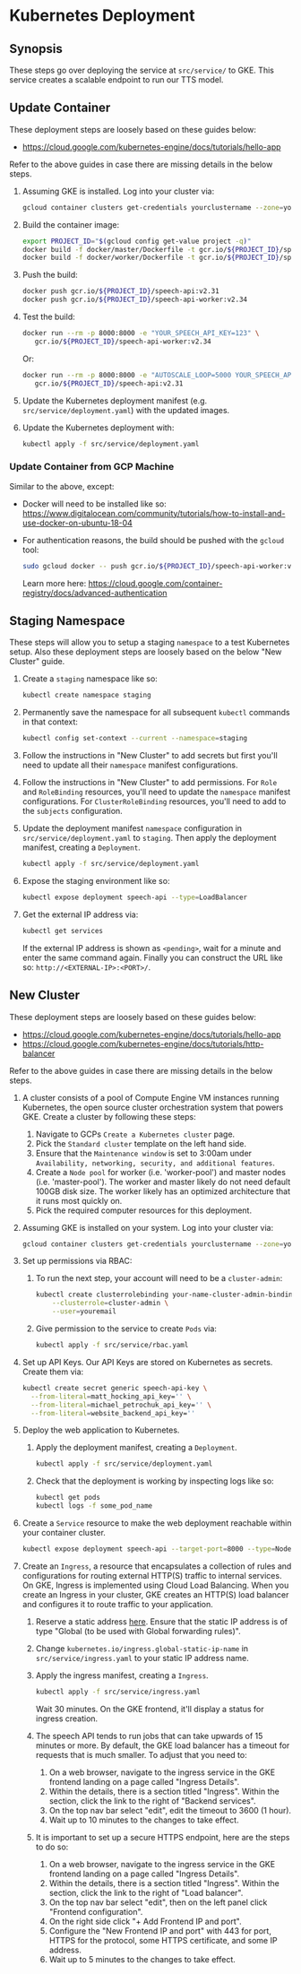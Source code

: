 # Kubernetes Deployment

## Synopsis

These steps go over deploying the service at `src/service/` to GKE. This service creates a scalable
endpoint to run our TTS model.

## Update Container

These deployment steps are loosely based on these guides below:

- https://cloud.google.com/kubernetes-engine/docs/tutorials/hello-app

Refer to the above guides in case there are missing details in the below steps.

1. Assuming GKE is installed. Log into your cluster via:

   ```bash
   gcloud container clusters get-credentials yourclustername --zone=yourclusterzone
   ```

1. Build the container image:

   ```bash
   export PROJECT_ID="$(gcloud config get-value project -q)"
   docker build -f docker/master/Dockerfile -t gcr.io/${PROJECT_ID}/speech-api:v2.31 .
   docker build -f docker/worker/Dockerfile -t gcr.io/${PROJECT_ID}/speech-api-worker:v2.34 .
   ```

1. Push the build:

   ```bash
   docker push gcr.io/${PROJECT_ID}/speech-api:v2.31
   docker push gcr.io/${PROJECT_ID}/speech-api-worker:v2.34
   ```

1. Test the build:

   ```bash
   docker run --rm -p 8000:8000 -e "YOUR_SPEECH_API_KEY=123" \
      gcr.io/${PROJECT_ID}/speech-api-worker:v2.34
   ```

   Or:

   ```bash
   docker run --rm -p 8000:8000 -e "AUTOSCALE_LOOP=5000 YOUR_SPEECH_API_KEY=123" \
      gcr.io/${PROJECT_ID}/speech-api:v2.31
   ```

1. Update the Kubernetes deployment manifest (e.g. `src/service/deployment.yaml`) with the updated
   images.
1. Update the Kubernetes deployment with:

   ```bash
   kubectl apply -f src/service/deployment.yaml
   ```

### Update Container from GCP Machine

Similar to the above, except:

- Docker will need to be installed like so:
  https://www.digitalocean.com/community/tutorials/how-to-install-and-use-docker-on-ubuntu-18-04
- For authentication reasons, the build should be pushed with the `gcloud` tool:

  ```bash
  sudo gcloud docker -- push gcr.io/${PROJECT_ID}/speech-api-worker:v2.34
  ```

  Learn more here: https://cloud.google.com/container-registry/docs/advanced-authentication

## Staging Namespace

These steps will allow you to setup a staging `namespace` to a test Kubernetes setup. Also
these deployment steps are loosely based on the below "New Cluster" guide.

1. Create a `staging` namespace like so:

   ```bash
   kubectl create namespace staging
   ```

1. Permanently save the namespace for all subsequent `kubectl` commands in that context:

   ```bash
   kubectl config set-context --current --namespace=staging
   ```

1. Follow the instructions in "New Cluster" to add secrets but first you'll need to update all their
   `namespace` manifest configurations.
1. Follow the instructions in "New Cluster" to add permissions. For `Role` and `RoleBinding`
   resources, you'll need to update the `namespace` manifest configurations. For
   `ClusterRoleBinding` resources, you'll need to add to the `subjects` configuration.
1. Update the deployment manifest `namespace` configuration in `src/service/deployment.yaml` to
   `staging`. Then apply the deployment manifest, creating a `Deployment`.

   ```bash
   kubectl apply -f src/service/deployment.yaml
   ```

1. Expose the staging environment like so:

   ```bash
   kubectl expose deployment speech-api --type=LoadBalancer
   ```

1. Get the external IP address via:

   ```bash
   kubectl get services
   ```

   If the external IP address is shown as `<pending>`, wait for a minute and enter the same command
   again. Finally you can construct the URL like so: `http://<EXTERNAL-IP>:<PORT>/`.

## New Cluster

These deployment steps are loosely based on these guides below:
- https://cloud.google.com/kubernetes-engine/docs/tutorials/hello-app
- https://cloud.google.com/kubernetes-engine/docs/tutorials/http-balancer

Refer to the above guides in case there are missing details in the below steps.

1. A cluster consists of a pool of Compute Engine VM instances running Kubernetes, the open source
   cluster orchestration system that powers GKE. Create a cluster by following these steps:
    1. Navigate to GCPs `Create a Kubernetes cluster` page.
    1. Pick the `Standard cluster` template on the left hand side.
    1. Ensure that the `Maintenance window` is set to 3:00am under
       `Availability, networking, security, and additional features`.
    1. Create a `Node pool` for worker (i.e. 'worker-pool') and master nodes (i.e. 'master-pool').
       The worker and master likely do not need default 100GB disk size. The worker likely has an
       optimized architecture that it runs most quickly on.
    1. Pick the required computer resources for this deployment.
1. Assuming GKE is installed on your system. Log into your cluster via:

   ```bash
   gcloud container clusters get-credentials yourclustername --zone=yourclusterzone
   ```

1. Set up permissions via RBAC:
    1. To run the next step, your account will need to be a `cluster-admin`:

       ```bash
       kubectl create clusterrolebinding your-name-cluster-admin-binding \
           --clusterrole=cluster-admin \
           --user=youremail
       ```

    2. Give permission to the service to create `Pods` via:

       ```bash
       kubectl apply -f src/service/rbac.yaml
       ```

1. Set up API Keys. Our API Keys are stored on Kubernetes as secrets. Create them via:

   ```bash
   kubectl create secret generic speech-api-key \
     --from-literal=matt_hocking_api_key='' \
     --from-literal=michael_petrochuk_api_key='' \
     --from-literal=website_backend_api_key=''
   ```

1. Deploy the web application to Kubernetes.
    1. Apply the deployment manifest, creating a `Deployment`.

       ```bash
       kubectl apply -f src/service/deployment.yaml
       ```

    1. Check that the deployment is working by inspecting logs like so:

       ```bash
       kubectl get pods
       kubectl logs -f some_pod_name
       ```

1. Create a `Service` resource to make the web deployment reachable within your container cluster.

   ```bash
   kubectl expose deployment speech-api --target-port=8000 --type=NodePort
   ```

1. Create an `Ingress`, a resource that encapsulates a collection of rules and configurations for
   routing external HTTP(S) traffic to internal services. On GKE, Ingress is implemented using
   Cloud Load Balancing. When you create an Ingress in your cluster, GKE creates an HTTP(S) load
   balancer and configures it to route traffic to your application.
    1. Reserve a static address
       [here](https://console.cloud.google.com/networking/addresses/add?project=mythical-runner-203817).
       Ensure that the static IP address is of type "Global (to be used with Global forwarding
       rules)".
    1. Change `kubernetes.io/ingress.global-static-ip-name` in `src/service/ingress.yaml` to
       your static IP address name.
    1. Apply the ingress manifest, creating a `Ingress`.

       ```bash
       kubectl apply -f src/service/ingress.yaml
       ```

       Wait 30 minutes. On the GKE frontend, it'll display a status for ingress creation.
    1. The speech API tends to run jobs that can take upwards of 15 minutes or more. By default,
       the GKE load balancer has a timeout for requests that is much smaller. To adjust that you
       need to:
        1. On a web browser, navigate to the ingress service in the GKE frontend landing on a
           page called "Ingress Details".
        1. Within the details, there is a section titled "Ingress". Within the section, click the
           link to the right of "Backend services".
        1. On the top nav bar select "edit", edit the timeout to 3600 (1 hour).
        1. Wait up to 10 minutes to the changes to take effect.
    1. It is important to set up a secure HTTPS endpoint, here are the steps to do so:
        1. On a web browser, navigate to the ingress service in the GKE frontend landing on a
           page called "Ingress Details".
        1. Within the details, there is a section titled "Ingress". Within the section, click the
           link to the right of "Load balancer".
        1. On the top nav bar select "edit", then on the left panel click "Frontend configuration".
        1. On the right side click "+ Add Frontend IP and port".
        1. Configure the "New Frontend IP and port" with 443 for port, HTTPS for the protocol,
           some HTTPS certificate, and some IP address.
        1. Wait up to 5 minutes to the changes to take effect.
